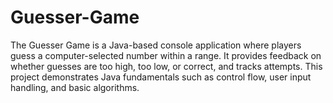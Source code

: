 # Guesser-Game
The Guesser Game is a Java-based console application where players guess a computer-selected number within a range. It provides feedback on whether guesses are too high, too low, or correct, and tracks attempts. This project demonstrates Java fundamentals such as control flow, user input handling, and basic algorithms.

